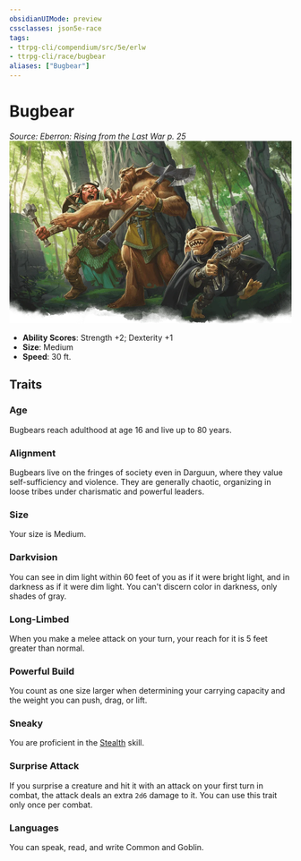 ```yaml
---
obsidianUIMode: preview
cssclasses: json5e-race
tags:
- ttrpg-cli/compendium/src/5e/erlw
- ttrpg-cli/race/bugbear
aliases: ["Bugbear"]
---
```

# Bugbear
*Source: Eberron: Rising from the Last War p. 25*  
![](Misc%20Files/CLI/compendium/races/img/goblinoids.webp#right)

- **Ability Scores**: Strength +2; Dexterity +1
- **Size**: Medium
- **Speed**: 30 ft.

## Traits

### Age

Bugbears reach adulthood at age 16 and live up to 80 years.

### Alignment

Bugbears live on the fringes of society even in Darguun, where they value self-sufficiency and violence. They are generally chaotic, organizing in loose tribes under charismatic and powerful leaders.

### Size

Your size is Medium.

### Darkvision

You can see in dim light within 60 feet of you as if it were bright light, and in darkness as if it were dim light. You can't discern color in darkness, only shades of gray.

### Long-Limbed

When you make a melee attack on your turn, your reach for it is 5 feet greater than normal.

### Powerful Build

You count as one size larger when determining your carrying capacity and the weight you can push, drag, or lift.

### Sneaky

You are proficient in the [Stealth](Misc%20Files/CLI/rules/skills.md#Stealth) skill.

### Surprise Attack

If you surprise a creature and hit it with an attack on your first turn in combat, the attack deals an extra `2d6` damage to it. You can use this trait only once per combat.

### Languages

You can speak, read, and write Common and Goblin.